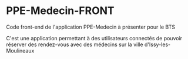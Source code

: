 # PPE-Medecin-FRONT
Code front-end de l'application PPE-Medecin à présenter pour le BTS

C'est une application permettant à des utilisateurs connectés de pouvoir réserver des rendez-vous avec des médecins sur la ville d'Issy-les-Moulineaux
